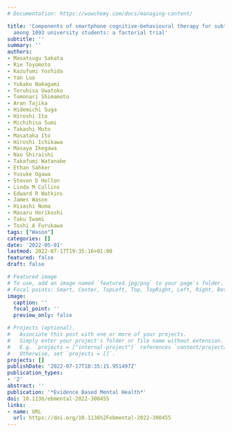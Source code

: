 ```yaml
---
# Documentation: https://wowchemy.com/docs/managing-content/

title: 'Components of smartphone cognitive-behavioural therapy for subthreshold depression
  among 1093 university students: a factorial trial'
subtitle: ''
summary: ''
authors:
- Masatsugu Sakata
- Rie Toyomoto
- Kazufumi Yoshida
- Yan Luo
- Yukako Nakagami
- Teruhisa Uwatoko
- Tomonari Shimamoto
- Aran Tajika
- Hidemichi Suga
- Hiroshi Ito
- Michihisa Sumi
- Takashi Muto
- Masataka Ito
- Hiroshi Ichikawa
- Masaya Ikegawa
- Nao Shiraishi
- Takafumi Watanabe
- Ethan Sahker
- Yusuke Ogawa
- Steven D Hollon
- Linda M Collins
- Edward R Watkins
- James Wason
- Hisashi Noma
- Masaru Horikoshi
- Taku Iwami
- Toshi A Furukawa
tags: ["Wason"]
categories: []
date: '2022-05-01'
lastmod: 2022-07-17T19:35:16+01:00
featured: false
draft: false

# Featured image
# To use, add an image named `featured.jpg/png` to your page's folder.
# Focal points: Smart, Center, TopLeft, Top, TopRight, Left, Right, BottomLeft, Bottom, BottomRight.
image:
  caption: ''
  focal_point: ''
  preview_only: false

# Projects (optional).
#   Associate this post with one or more of your projects.
#   Simply enter your project's folder or file name without extension.
#   E.g. `projects = ["internal-project"]` references `content/project/deep-learning/index.md`.
#   Otherwise, set `projects = []`.
projects: []
publishDate: '2022-07-17T18:35:15.951497Z'
publication_types:
- '2'
abstract: ''
publication: '*Evidence Based Mental Health*'
doi: 10.1136/ebmental-2022-300455
links:
- name: URL
  url: https://doi.org/10.1136%2Febmental-2022-300455
---
```

